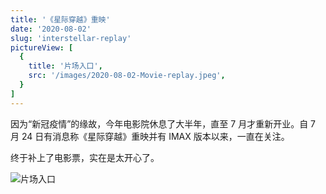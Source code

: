 ```yaml
---
title: '《星际穿越》重映'
date: '2020-08-02'
slug: 'interstellar-replay'
pictureView: [
  {
    title: '片场入口',
    src: '/images/2020-08-02-Movie-replay.jpeg',
  }
]
---
```


因为“新冠疫情”的缘故，今年电影院休息了大半年，直至 7 月才重新开业。自 7 月 24 日有消息称《星际穿越》重映并有 IMAX 版本以来，一直在关注。

终于补上了电影票，实在是太开心了。

![片场入口](/images/2020-08-02-Movie-replay.jpeg)
